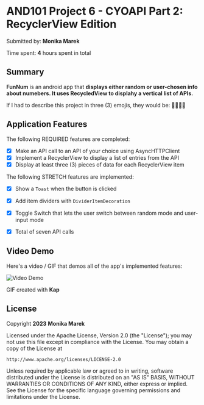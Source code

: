 # AND101 Project 6 - CYOAPI Part 2: RecyclerView Edition

Submitted by: **Monika Marek**

Time spent: **4** hours spent in total

## Summary

**FunNum** is an android app that **displays either random or user-chosen info about numebers. It uses RecycledView to displahy a vertical list of APIs.**

If I had to describe this project in three (3) emojis, they would be: 🦚📲🤙🏻

## Application Features

<!-- (This is a comment) Please be sure to change the [ ] to [x] for any features you completed.  If a feature is not checked [x], you might miss the points for that item! -->

The following REQUIRED features are completed:

- [x] Make an API call to an API of your choice using AsyncHTTPClient
- [x] Implement a RecyclerView to display a list of entries from the API
- [x] Display at least three (3) pieces of data for each RecyclerView item

The following STRETCH features are implemented:

- [x] Show a `Toast`  when the button is clicked
- [x] Add item dividers with `DividerItemDecoration`


- [x] Toggle Switch that lets the user switch between random mode and user-input mode
- [x] Total of seven API calls

## Video Demo

Here's a video / GIF that demos all of the app's implemented features:

<img src='https://i.imgur.com/yMmhkIW.gif' title='Video Demo' width='' alt='Video Demo' />

GIF created with **Kap**


## License

Copyright **2023** **Monika Marek**

Licensed under the Apache License, Version 2.0 (the "License");
you may not use this file except in compliance with the License.
You may obtain a copy of the License at

    http://www.apache.org/licenses/LICENSE-2.0

Unless required by applicable law or agreed to in writing, software
distributed under the License is distributed on an "AS IS" BASIS,
WITHOUT WARRANTIES OR CONDITIONS OF ANY KIND, either express or implied.
See the License for the specific language governing permissions and
limitations under the License.
